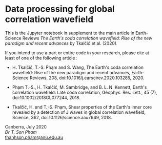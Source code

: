 # Data processing for global correlation wavefield

This is the Jupyter notebook in supplement to the main article in Earth-Science Reviews *The Earth's coda correlation wavefield: Rise of the new paradigm and recent advances* by Tkalčić et al. (2020).

If you intend to use a part or entire code in your research, please cite at least of one of the following article :
- H. Tkalčić, T.-S. Phạm and S. Wang, The Earth's coda correlation wavefield: Rise of the new paradigm and recent advances, Earth-Science Reviews, 208, doi:10.1016/j.earscirev.2020.103285, 2020.

- Phạm T.-S., H. Tkalčić, M. Sambridge, and B. L. N. Kennett, Earth's correlation wavefield: Late coda correlation, Geophys. Res. Lett., 45 (7),  doi:10.1002/2018GL077244, 2018.

- Tkalčić, H. and T.-S. Phạm, Shear properties of the Earth's inner core revealed by a detection of J waves in global correlation wavefield, Science, 362, doi:10.1126/science.aau7649, 2018.

Canberra, July 2020  
*Dr T. Son Pham*  
thanhson.pham@anu.edu.au
